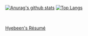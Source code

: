 [![Anurag's github stats](https://github-readme-stats.vercel.app/api?username=kimhyebeen&count_private=true&show_icons=true)](https://github.com/anuraghazra/github-readme-stats)
[![Top Langs](https://github-readme-stats.vercel.app/api/top-langs/?username=kimhyebeen)](https://github.com/anuraghazra/github-readme-stats)


<!--
**kimhyebeen/kimhyebeen** is a ✨ _special_ ✨ repository because its `README.md` (this file) appears on your GitHub profile.

Here are some ideas to get you started:

- 🔭 I’m currently working on ...
- 🌱 I’m currently learning ...
- 👯 I’m looking to collaborate on ...
- 🤔 I’m looking for help with ...
- 💬 Ask me about ...
- 📫 How to reach me: ...
- 😄 Pronouns: ...
- ⚡ Fun fact: ...
-->

<br><br>
[Hyebeen's Résumé](https://k-hb.notion.site/Kim-Hyebeen-d362b020993e4b27af582f028914092e)
